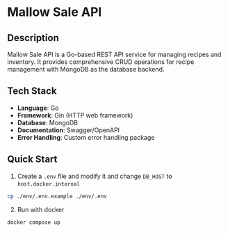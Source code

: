 # Mallow Sale API

## Description

Mallow Sale API is a Go-based REST API service for managing recipes and inventory. It provides comprehensive CRUD operations for recipe management with MongoDB as the database backend.

## Tech Stack

- **Language**: Go
- **Framework**: Gin (HTTP web framework)
- **Database**: MongoDB
- **Documentation**: Swagger/OpenAPI
- **Error Handling**: Custom error handling package

## Quick Start

1. Create a `.env` file and modify it and change `DB_HOST` to `host.docker.internal`

```sh
cp ./env/.env.example ./env/.env
```

2. Run with docker

```sh
docker compose up
```
